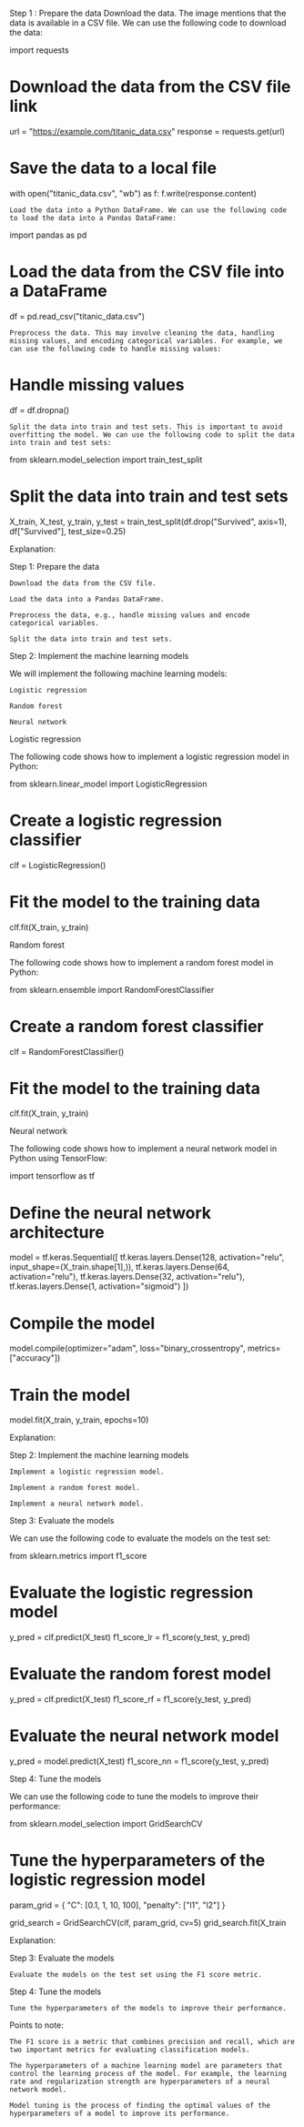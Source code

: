 Step 1 : Prepare the data
Download the data. 
The image mentions that the data is available in a CSV file. We can use the following code to download the data:

import requests
# Download the data from the CSV file link
url = "https://example.com/titanic_data.csv"
response = requests.get(url)

# Save the data to a local file
with open("titanic_data.csv", "wb") as f:
    f.write(response.content)


    Load the data into a Python DataFrame. We can use the following code to load the data into a Pandas DataFrame:

import pandas as pd
# Load the data from the CSV file into a DataFrame
df = pd.read_csv("titanic_data.csv")

    Preprocess the data. This may involve cleaning the data, handling missing values, and encoding categorical variables. For example, we can use the following code to handle missing values:

# Handle missing values
df = df.dropna()

    Split the data into train and test sets. This is important to avoid overfitting the model. We can use the following code to split the data into train and test sets:

from sklearn.model_selection import train_test_split

# Split the data into train and test sets
X_train, X_test, y_train, y_test = train_test_split(df.drop("Survived", axis=1), df["Survived"], test_size=0.25)


Explanation:

Step 1: Prepare the data

    Download the data from the CSV file.

    Load the data into a Pandas DataFrame.

    Preprocess the data, e.g., handle missing values and encode categorical variables.

    Split the data into train and test sets.


Step 2: Implement the machine learning models

We will implement the following machine learning models:

    Logistic regression

    Random forest

    Neural network

Logistic regression

The following code shows how to implement a logistic regression model in Python:

from sklearn.linear_model import LogisticRegression

# Create a logistic regression classifier
clf = LogisticRegression()

# Fit the model to the training data
clf.fit(X_train, y_train)

Random forest

The following code shows how to implement a random forest model in Python:

from sklearn.ensemble import RandomForestClassifier

# Create a random forest classifier
clf = RandomForestClassifier()

# Fit the model to the training data
clf.fit(X_train, y_train)

Neural network

The following code shows how to implement a neural network model in Python using TensorFlow:

import tensorflow as tf

# Define the neural network architecture
model = tf.keras.Sequential([
    tf.keras.layers.Dense(128, activation="relu", input_shape=(X_train.shape[1],)),
    tf.keras.layers.Dense(64, activation="relu"),
    tf.keras.layers.Dense(32, activation="relu"),
    tf.keras.layers.Dense(1, activation="sigmoid")
])

# Compile the model
model.compile(optimizer="adam",
              loss="binary_crossentropy",
              metrics=["accuracy"])

# Train the model
model.fit(X_train, y_train, epochs=10)


Explanation:

Step 2: Implement the machine learning models

    Implement a logistic regression model.

    Implement a random forest model.

    Implement a neural network model.


Step 3: Evaluate the models

We can use the following code to evaluate the models on the test set:

from sklearn.metrics import f1_score

# Evaluate the logistic regression model
y_pred = clf.predict(X_test)
f1_score_lr = f1_score(y_test, y_pred)

# Evaluate the random forest model
y_pred = clf.predict(X_test)
f1_score_rf = f1_score(y_test, y_pred)

# Evaluate the neural network model
y_pred = model.predict(X_test)
f1_score_nn = f1_score(y_test, y_pred)

Step 4: Tune the models

We can use the following code to tune the models to improve their performance:

from sklearn.model_selection import GridSearchCV

# Tune the hyperparameters of the logistic regression model
param_grid = {
    "C": [0.1, 1, 10, 100],
    "penalty": ["l1", "l2"]
}

grid_search = GridSearchCV(clf, param_grid, cv=5)
grid_search.fit(X_train


Explanation:

Step 3: Evaluate the models

    Evaluate the models on the test set using the F1 score metric.

Step 4: Tune the models

    Tune the hyperparameters of the models to improve their performance.

Points to note:

    The F1 score is a metric that combines precision and recall, which are two important metrics for evaluating classification models.

    The hyperparameters of a machine learning model are parameters that control the learning process of the model. For example, the learning rate and regularization strength are hyperparameters of a neural network model.

    Model tuning is the process of finding the optimal values of the hyperparameters of a model to improve its performance.


